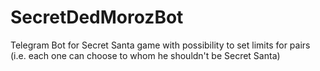 # SecretDedMorozBot
Telegram Bot for Secret Santa game with possibility to set limits for pairs (i.e. each one can choose to whom he shouldn't be Secret Santa)
